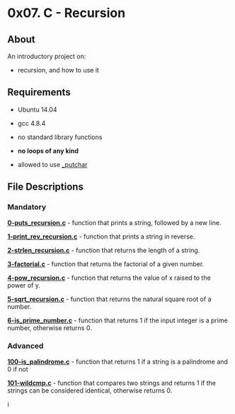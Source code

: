 # 0x07. C - Recursion

## About

An introductory project on:

- recursion, and how to use it

## Requirements

- Ubuntu 14.04

- gcc 4.8.4

- no standard library functions

- **no loops of any kind**

- allowed to use [_putchar](https://github.com/holbertonschool/_putchar.c/blob/master/_putchar.c)

## File Descriptions

### Mandatory

**[0-puts_recursion.c](0-puts_recursion.c)** - function that prints a string, followed by a new line.



**[1-print_rev_recursion.c](1-print_rev_recursion.c)** - function that prints a string in reverse.



**[2-strlen_recursion.c](2-strlen_recursion.c)** - function that returns the length of a string.



**[3-factorial.c](3-factorial.c)** - function that returns the factorial of a given number.



**[4-pow_recursion.c](4-pow_recursion.c)** - function that returns the value of x raised to the power of y.



**[5-sqrt_recursion.c](5-sqrt_recursion.c)** - function that returns the natural square root of a number.



**[6-is_prime_number.c](6-is_prime_number.c)** - function that returns 1 if the input integer is a prime number, otherwise returns 0.



### Advanced
**[100-is_palindrome.c](100-is_palindrome.c)** - function that returns 1 if a string is a palindrome and 0 if not



**[101-wildcmp.c](101-wildcmp.c)** - function that compares two strings and returns 1 if the strings can be considered identical, otherwise returns 0.

i
